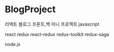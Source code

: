 # BlogProject
리액트 블로그 프론트,백 미니 프로젝트
javascript

react
redux
react-redux
redux-toolkit
redux-saga

node.js
